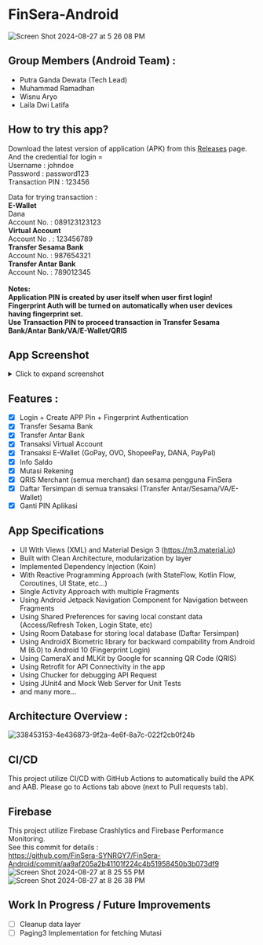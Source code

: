 # FinSera-Android
![Screen Shot 2024-08-27 at 5 26 08 PM](https://github.com/user-attachments/assets/251159b8-adb0-4175-b8c7-65d376e1ee4e)

## Group Members (Android Team) :
- Putra Ganda Dewata (Tech Lead)
- Muhammad Ramadhan
- Wisnu Aryo
- Laila Dwi Latifa

## How to try this app?
Download the latest version of application (APK) from this [Releases](https://github.com/FinSera-SYNRGY7/FinSera-Android/releases) page. <br>
And the credential for login = <br>
Username : johndoe <br>
Password : password123 <br>
Transaction PIN : 123456 <br>

Data for trying transaction : <br>
**E-Wallet** <br>
Dana <br>
Account No. : 089123123123 <br>
**Virtual Account** <br>
Account No . : 123456789 <br>
**Transfer Sesama Bank** <br>
Account No. : 987654321 <br>
**Transfer Antar Bank** <br>
Account No. : 789012345 <br>
<br>
**Notes:** <br>
**Application PIN is created by user itself when user first login!** <br>
**Fingerprint Auth will be turned on automatically when user devices having fingerprint set.** <br>
**Use Transaction PIN to proceed transaction in Transfer Sesama Bank/Antar Bank/VA/E-Wallet/QRIS** <br>

## App Screenshot
<details>
  <summary>Click to expand screenshot</summary>

| Login  | Buat PIN Aplikasi | Login With Fingerprint | Login with PIN |
| ------------- | ------------- | ------------ | ------------- |
| <img src="https://github.com/user-attachments/assets/a4e9a6a1-2cde-4007-b43a-5f0079b6d279" width="200"/> | <img src="https://github.com/user-attachments/assets/e58642c9-b372-4c47-81f5-7f5a347419bf" width="200"/> | <img src="https://github.com/user-attachments/assets/824ce54c-c805-4fb8-9b94-fec612d0744c" width="200"/> | <img src="https://github.com/user-attachments/assets/1f13ed0d-e3ed-4959-a5eb-3ee5df97fa66" width="200"/> |

| Home Screen  | Home Screen (Saldo Visible) | Notifikasi | Logout Dialog |
| ------------- | ------------- | ------------ | ------------- |
| <img src="https://github.com/user-attachments/assets/36f18fcc-b8da-41c2-9fb8-ca98344234dd" width="200"/> | <img src="https://github.com/user-attachments/assets/ca440430-3375-4708-bd89-c79c9a9f164a" width="200"/>  | <img src="https://github.com/user-attachments/assets/01916576-49c7-457a-970a-7416f593e817" width="200"/> | <img src="https://github.com/user-attachments/assets/90626c1c-bf17-4811-856e-414d648bd0a0" width="200"/> |

| Transfer Sesama Bank  | Input Transfer Sesama Bank | Transaksi Berhasil Screen | Pilih Bank Transfer Antar Bank |
| ------------- | ------------- | ------------ | ------------- |
| <img src="https://github.com/user-attachments/assets/42643020-b3ed-42dd-a4b3-6550917efdd0" width="200"/> | <img src="https://github.com/user-attachments/assets/e876b931-dc11-4549-8932-ee5a2891bebb" width="200"/> | <img src="https://github.com/user-attachments/assets/687bb42e-3b1e-4ff3-bfbf-e26a563b4214" width="200"/> | <img src="https://github.com/user-attachments/assets/e69cd6b7-0f1c-453a-85bb-5b18ef3f89c2" width="200"/> |

| Virtual Account | Topup E Wallet Selection | Topup E Wallet Selected | Informasi Saldo Screen |
| ------------- | ------------- | ------------ | ------------- |
| <img src="https://github.com/user-attachments/assets/efba4189-49d7-43f4-b4e9-9e1e9c392328" width="200"/> | <img src="https://github.com/user-attachments/assets/70ca6261-3a57-4c0f-af3d-198c74de6b52" width="200"/> | <img src="https://github.com/user-attachments/assets/bf3c046e-3c4f-4bd1-9463-c519a56ed435" width="200"/> | <img src="https://github.com/user-attachments/assets/11517d03-a022-43df-894e-35c472d278f8" width="200"/> |

| Mutasi Bank Initial Screen | Mutasi Bank Date Slider | Mutasi Bank Result | Scan QRIS |
| ------------- | ------------- | ------------ | ------------- |
| <img src="https://github.com/user-attachments/assets/a80bafd8-8c4f-4689-bef0-22a6997216c1" width="200"/> | <img src="https://github.com/user-attachments/assets/5cff59c9-ff4c-4311-8220-cd9df9522a3c" width="200"/> | <img src="https://github.com/user-attachments/assets/f3e62a31-6d96-4efa-874d-75f87af2dd9d" width="200"/> | <img src="https://github.com/user-attachments/assets/85eae8bc-153d-4784-9650-ee12fe4f888d" width="200"/> |

| Share QRIS | Daftar Favorit | Akun Screen | Info Akun Screen |
| ------------- | ------------- | ------------ | ------------- |
| <img src="https://github.com/user-attachments/assets/1e3be37b-6e75-4327-b3f8-4acb0c73fdc1" width="200"/> | <img src="https://github.com/user-attachments/assets/4c7c512f-14ed-4656-a20f-664d593aecbf" width="200"/> | <img src="https://github.com/user-attachments/assets/f07f17f7-e587-4b20-beb2-16bdd2c6bebe" width="200"/> | <img src="https://github.com/user-attachments/assets/265e3ba7-8237-494d-93df-362f37eb6d67" width="200"/> |

| Ganti PIN Aplikasi |
| ------------- |
| <img src="https://github.com/user-attachments/assets/0c9cdeae-eb26-4689-bd71-7f22240f4527" width="200"/> |
  
</details>

## Features :
- [x] Login + Create APP Pin + Fingerprint Authentication
- [x] Transfer Sesama Bank
- [x] Transfer Antar Bank
- [x] Transaksi Virtual Account
- [x] Transaksi E-Wallet (GoPay, OVO, ShopeePay, DANA, PayPal)
- [x] Info Saldo
- [x] Mutasi Rekening
- [x] QRIS Merchant (semua merchant) dan sesama pengguna FinSera
- [x] Daftar Tersimpan di semua transaksi (Transfer Antar/Sesama/VA/E-Wallet)
- [x] Ganti PIN Aplikasi        

## App Specifications
- UI With Views (XML) and Material Design 3 (https://m3.material.io)
- Built with Clean Architecture, modularization by layer
- Implemented Dependency Injection (Koin)
- With Reactive Programming Approach (with StateFlow, Kotlin Flow, Coroutines, UI State, etc...)
- Single Activity Approach with multiple Fragments
- Using Android Jetpack Navigation Component for Navigation between Fragments
- Using Shared Preferences for saving local constant data (Access/Refresh Token, Login State, etc)
- Using Room Database for storing local database (Daftar Tersimpan)
- Using AndroidX Biometric library for backward compability from Android M (6.0) to Android 10 (Fingerprint Login)
- Using CameraX and MLKit by Google for scanning QR Code (QRIS)
- Using Retrofit for API Connectivity in the app
- Using Chucker for debugging API Request
- Using JUnit4 and Mock Web Server for Unit Tests
- and many more...

## Architecture Overview :
![338453153-4e436873-9f2a-4e6f-8a7c-022f2cb0f24b](https://github.com/user-attachments/assets/f877fc03-2176-4214-a179-16bf02037df2)

## CI/CD
This project utilize CI/CD with GitHub Actions to automatically build the APK and AAB. Please go to Actions tab above (next to Pull requests tab).

## Firebase
This project utilize Firebase Crashlytics and Firebase Performance Monitoring. <br>
See this commit for details : <br>
https://github.com/FinSera-SYNRGY7/FinSera-Android/commit/aa9af205a2b41101f224c4b51958450b3b073df9
<br>
![Screen Shot 2024-08-27 at 8 25 55 PM](https://github.com/user-attachments/assets/c37ab59d-ba1b-4404-ae78-4a438461c214)
![Screen Shot 2024-08-27 at 8 26 38 PM](https://github.com/user-attachments/assets/817472c2-9d74-4c69-babf-fc82d6e10a57)

## Work In Progress / Future Improvements
- [ ] Cleanup data layer
- [ ] Paging3 Implementation for fetching Mutasi 
